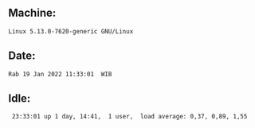 ## Machine:
```
Linux 5.13.0-7620-generic GNU/Linux
```
## Date:
```
Rab 19 Jan 2022 11:33:01  WIB
```
## Idle:
```
 23:33:01 up 1 day, 14:41,  1 user,  load average: 0,37, 0,89, 1,55
```
